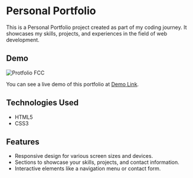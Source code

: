 # Personal Portfolio

This is a Personal Portfolio project created as part of my coding journey. It showcases my skills, projects, and experiences in the field of web development.

## Demo
![Protfolio FCC](https://github.com/SaiNikhil1258/Responsive-Web-Design/assets/111006116/3add9954-7c0e-47b6-add6-27894388ea58)

You can see a live demo of this portfolio at [Demo Link](https://codepen.io/yjsshtjg-the-styleful/pen/VwqGgWV).

## Technologies Used

- HTML5
- CSS3
## Features

- Responsive design for various screen sizes and devices.
- Sections to showcase your skills, projects, and contact information.
- Interactive elements like a navigation menu or contact form.

